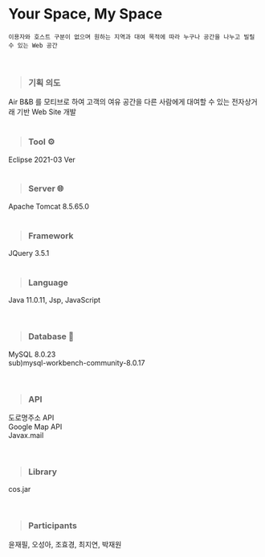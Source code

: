 # Your Space, My Space
`이용자와 호스트 구분이 없으며 원하는 지역과 대여 목적에 따라 누구나 공간을 나누고 빌릴 수 있는 Web 공간`

<br>

> ### 기획 의도 <br>
Air B&B 를 모티브로 하여 고객의 여유 공간을 다른 사람에게 대여할 수 있는 전자상거래 기반 Web Site 개발 <br>
<br>

> ### Tool ⚙️ <br>
Eclipse 2021-03 Ver <br>
<br>

> ### Server 🌐 <br>
Apache Tomcat 8.5.65.0<br>
<br>

> ### Framework <br>
JQuery 3.5.1<br>
<br>

> ### Language<br>
Java 11.0.11, Jsp, JavaScript<br>

<br>

> ### Database 📁<br>
MySQL 8.0.23<br>
sub)mysql-workbench-community-8.0.17<br>

<br>

> ### API<br>
도로명주소 API <br>
Google Map API <br>
Javax.mail <br>

<br>


> ### Library<br>
cos.jar<br>

<br>

> ### Participants<br>

윤재필, 오성아, 조효경, 최지연, 박재원<br>
<br>
